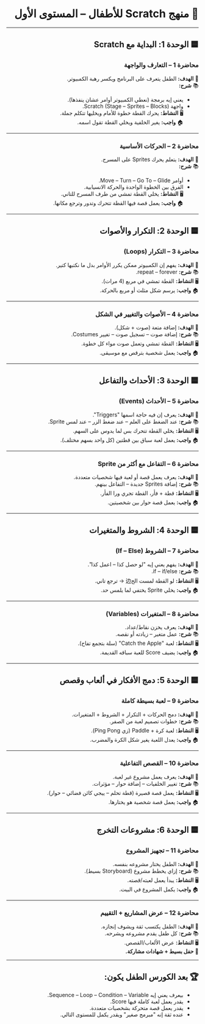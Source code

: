 <div dir="rtl">

# 📘 منهج Scratch للأطفال – المستوى الأول

---

## 🟦 الوحدة 1: البداية مع Scratch  

### محاضرة 1 – التعارف والواجهة
🎯 **الهدف:** الطفل يتعرف على البرنامج ويكسر رهبة الكمبيوتر.  
📚 **شرح:**  
- يعني إيه برمجة (نعطي الكمبيوتر أوامر عشان ينفذها).  
- واجهة Scratch (Stage – Sprites – Blocks).  
🖥️ **النشاط:** يحرك القطة خطوة للأمام ويخليها تتكلم جملة.  
🏠 **واجب:** يغير الخلفية ويخلي القطة تقول اسمه.  

---

### محاضرة 2 – الحركات الأساسية
🎯 **الهدف:** يتعلم يحرك Sprites على المسرح.  
📚 **شرح:**  
- أوامر Move – Turn – Go To – Glide.  
- الفرق بين الخطوة الواحدة والحركة الانسيابية.  
🖥️ **النشاط:** يخلي القطة تمشي من طرف المسرح للتاني.  
🏠 **واجب:** يعمل قصة فيها القطة تتحرك وتدور وترجع مكانها.  

---

## 🟦 الوحدة 2: التكرار والأصوات  

### محاضرة 3 – التكرار (Loops)  
🎯 **الهدف:** يفهم إن الكمبيوتر ممكن يكرر الأوامر بدل ما نكتبها كتير.  
📚 **شرح:** repeat – forever.  
🖥️ **النشاط:** القطة تمشي في مربع (4 مرات).  
🏠 **واجب:** يرسم شكل مثلث أو مربع بالحركة.  

---

### محاضرة 4 – الأصوات والتغيير في الشكل  
🎯 **الهدف:** إضافة متعة (صوت + شكل).  
📚 **شرح:** إضافة صوت – تسجيل صوت – تغيير Costumes.  
🖥️ **النشاط:** القطة تمشي وتعمل صوت مواء كل خطوة.  
🏠 **واجب:** يعمل شخصية بترقص مع موسيقى.  

---

## 🟦 الوحدة 3: الأحداث والتفاعل  

### محاضرة 5 – الأحداث (Events)  
🎯 **الهدف:** يعرف إن فيه حاجة اسمها "Triggers".  
📚 **شرح:** عند الضغط على العلم – عند ضغط الزر – عند لمس Sprite.  
🖥️ **النشاط:** يخلي القطة تتحرك بس لما يدوس على السهم.  
🏠 **واجب:** يعمل لعبة سباق بين قطتين (كل واحد بسهم مختلف).  

---

### محاضرة 6 – التفاعل مع أكثر من Sprite  
🎯 **الهدف:** يعرف يعمل قصة أو لعبة فيها شخصيات متعددة.  
📚 **شرح:** إضافة Sprites جديدة – التفاعل بينهم.  
🖥️ **النشاط:** قطة + فأر، القطة تجري ورا الفأر.  
🏠 **واجب:** يعمل قصة حوار بين شخصيتين.  

---

## 🟦 الوحدة 4: الشروط والمتغيرات  

### محاضرة 7 – الشروط (If – Else)  
🎯 **الهدف:** يفهم يعني إيه "لو حصل كذا – اعمل كذا".  
📚 **شرح:** if – if/else.  
🖥️ **النشاط:** لو القطة لمست الح边 → ترجع تاني.  
🏠 **واجب:** يخلي Sprite يختفي لما يلمس حد.  

---

### محاضرة 8 – المتغيرات (Variables)  
🎯 **الهدف:** يعرف يخزن نقاط/عداد.  
📚 **شرح:** عمل متغير – زيادته أو نقصه.  
🖥️ **النشاط:** لعبة "Catch the Apple" (سلة بتجمع تفاح).  
🏠 **واجب:** يضيف Score للعبة سباقه القديمة.  

---

## 🟦 الوحدة 5: دمج الأفكار في ألعاب وقصص  

### محاضرة 9 – لعبة بسيطة كاملة  
🎯 **الهدف:** دمج الحركات + التكرار + الشروط + المتغيرات.  
📚 **شرح:** خطوات تصميم لعبة من الصفر.  
🖥️ **النشاط:** لعبة كرة + Paddle (زي Ping Pong).  
🏠 **واجب:** يعدل اللعبة يغير شكل الكرة والمضرب.  

---

### محاضرة 10 – القصص التفاعلية  
🎯 **الهدف:** يعرف يعمل مشروع غير لعبة.  
📚 **شرح:** تغيير الخلفيات – إضافة حوار – مؤثرات.  
🖥️ **النشاط:** يعمل قصة قصيرة (قطة تحلم – ييجي كائن فضائي – حوار).  
🏠 **واجب:** يعمل قصة شخصية هو يختارها.  

---

## 🟦 الوحدة 6: مشروعات التخرج  

### محاضرة 11 – تجهيز المشروع  
🎯 **الهدف:** الطفل يختار مشروعه بنفسه.  
📚 **شرح:** إزاي يخطط مشروع (Storyboard بسيط).  
🖥️ **النشاط:** يبدأ يعمل لعبته/قصته.  
🏠 **واجب:** يكمل المشروع في البيت.  

---

### محاضرة 12 – عرض المشاريع + التقييم  
🎯 **الهدف:** الطفل يكتسب ثقة ويشوف إنجازه.  
📚 **شرح:** كل طفل يقدم مشروعه ويشرحه.  
🖥️ **النشاط:** عرض الألعاب/القصص.  
🎉 **حفل بسيط + شهادات مشاركة.**  

---

## 🏆 بعد الكورس الطفل يكون:
- بيعرف يعني إيه Sequence – Loop – Condition – Variable.  
- يقدر يعمل لعبة كاملة فيها Score.  
- يقدر يعمل قصة متحركة بشخصيات متعددة.  
- عنده ثقة إنه "مبرمج صغير" ويقدر يكمل للمستوى التالي.  

</div>


